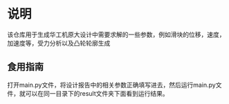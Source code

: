 # 说明
该仓库用于生成华工机原大设计中需要求解的一些参数，例如滑块的位移，速度，加速度等，受力分析以及凸轮轮廓生成

## 食用指南
  打开main.py文件，将设计报告中的相关参数正确填写进去，然后运行main.py文件，就可以在同一目录下的result文件夹下面看到运行结果。
